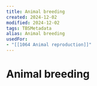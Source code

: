 ```yaml
---
title: Animal breeding
created: 2024-12-02
modified: 2024-12-02
tags: TBSMetadata
alias: Animal breeding
usedFor:
- "[[1064 Animal reproduction]]"
---
```

# Animal breeding
